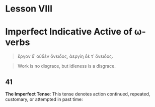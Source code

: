 # Lesson VIII
# Imperfect Indicative Active  of ω-verbs

> ἔργον δ᾽ οὐδὲν ὄνειδος, ἀεργίη δέ τ᾽ ὄνειδος.

> Work is no disgrace, but idleness is a disgrace.

## 41
**The Imperfect Tense**: This tense denotes action
continued, repeated, customary, or attempted in past time: